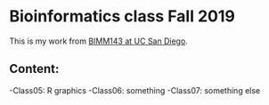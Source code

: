 # Bioinformatics class Fall 2019

This is my work from [BIMM143 at UC San Diego](https://bioboot.github.io/bimm143_F19/lectures/).

## Content:
-Class05: R graphics
-Class06: something
-Class07: something else
